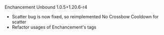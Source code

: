 Enchancement Unbound 1.0.5+1.20.6-r4
- Scatter bug is now fixed, so reimplemented No Crossbow Cooldown for scatter
- Refactor usages of Enchancement's tags